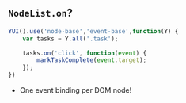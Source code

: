 ## `NodeList.on`?

```javascript
YUI().use('node-base','event-base',function(Y) {
    var tasks = Y.all('.task');

    tasks.on('click', function(event) {
        markTaskComplete(event.target);
    });
})
```
<!-- .element: class="fragment" -->

- One event binding per DOM node!
<!-- .element: class="fragment" -->
